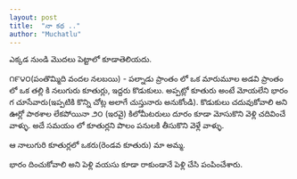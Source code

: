 ```yaml
---
layout: post
title:  "నా కథ .."
author: "Muchatlu"
---
```


ఎక్కడ నుండి మొదలు పెట్టాలో కూడాతెలియదు. 

౧౯౪౦(పంతొమ్మిది వందల నలబయి) - పల్నాడు ప్రాంతం లో ఒక మారుమూల అడవి ప్రాంతం లో ఒక తల్లి కి నలుగురు కూతుర్లు, ఇద్దరు కొడుకులు. అప్పట్లో కూతురు అంటే మోయలేని భారం గ చూసేవారు(ఇప్పటికి కొన్ని చోట్ల అలాగే చుస్తునారు అనుకోండి). కొడుకులు చదువుకోవాలి అని ఊర్లో పాఠశాల లేకపోయినా ౨౦ (ఇరవై) కిలోమీటరులు దూరం కూడా మోసుకొని వెళ్లి చదివించే వాళ్ళు. అదే సమయం లో కూతుర్లని పొలం పనులకి తీసుకొని వెళ్లే వాళ్ళు. 

ఆ నాలుగురి కూతుర్లలో ఒకరు(రెండవ కూతురు) మా అమ్మ.  

భారం దించుకోవాలి అని పెళ్లి వయసు కూడా రాకుండానే పెళ్లి చేసి పంపించేశారు. 
